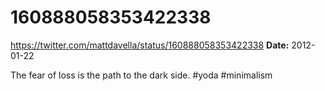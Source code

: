 # 160888058353422338
https://twitter.com/mattdavella/status/160888058353422338
**Date:** 2012-01-22

The fear of loss is the path to the dark side. #yoda #minimalism
